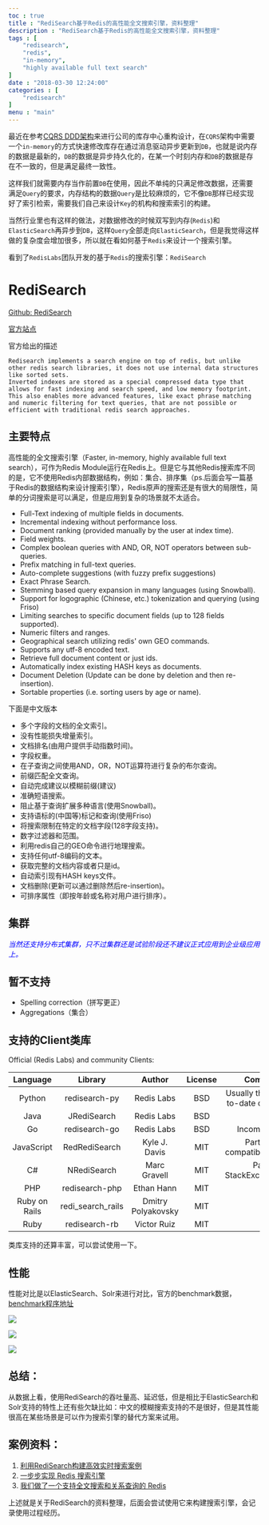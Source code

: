 ```yaml
---
toc : true
title : "RediSearch基于Redis的高性能全文搜索引擎，资料整理"
description : "RediSearch基于Redis的高性能全文搜索引擎，资料整理"
tags : [
	"redisearch",
	"redis",
	"in-memory",
	"highly available full text search"
]
date : "2018-03-30 12:24:00"
categories : [
    "redisearch"
]
menu : "main"
---
```


最近在参考[CQRS DDD架构](http://www.cnblogs.com/netfocus/p/4055346.html)来进行公司的库存中心重构设计，在`CQRS`架构中需要一个`in-memory`的方式快速修改库存在通过消息驱动异步更新到`DB`，也就是说内存的数据是最新的，`DB`的数据是异步持久化的，在某一个时刻内存和`DB`的数据是存在不一致的，但是满足最终一致性。

这样我们就需要内存当作前置`DB`在使用，因此不单纯的只满足修改数据，还需要满足`Query`的要求，内存结构的数据`Query`是比较麻烦的，它不像`DB`那样已经实现好了索引检索，需要我们自己来设计`Key`的机构和搜索索引的构建。

当然行业里也有这样的做法，对数据修改的时候双写到内存(`Redis`)和`ElasticSearch`再异步到`DB`，这样`Query`全部走向`ElasticSearch`，但是我觉得这样做的复杂度会增加很多，所以就在看如何基于`Redis`来设计一个搜索引擎。

看到了`RedisLabs`团队开发的基于`Redis`的搜索引擎：`RediSearch`

# RediSearch

[Github: RediSearch](https://github.com/RedisLabsModules/RediSearch)

[官方站点](http://redisearch.io)

官方给出的描述

```
Redisearch implements a search engine on top of redis, but unlike other redis search libraries, it does not use internal data structures like sorted sets.
Inverted indexes are stored as a special compressed data type that allows for fast indexing and search speed, and low memory footprint.
This also enables more advanced features, like exact phrase matching and numeric filtering for text queries, that are not possible or efficient with traditional redis search approaches.
```

##  主要特点

高性能的全文搜索引擎（Faster, in-memory, highly available full text search），可作为Redis Module运行在Redis上。但是它与其他Redis搜索库不同的是，它不使用Redis内部数据结构，例如：集合、排序集（ps.后面会写一篇基于Redis的数据结构来设计搜索引擎），Redis原声的搜索还是有很大的局限性，简单的分词搜索是可以满足，但是应用到复杂的场景就不太适合。

* Full-Text indexing of multiple fields in documents.
* Incremental indexing without performance loss.
* Document ranking (provided manually by the user at index time).
* Field weights.
* Complex boolean queries with AND, OR, NOT operators between sub-queries.
* Prefix matching in full-text queries.
* Auto-complete suggestions (with fuzzy prefix suggestions)
* Exact Phrase Search.
* Stemming based query expansion in many languages (using Snowball).
* Support for logographic (Chinese, etc.) tokenization and querying (using Friso)
* Limiting searches to specific document fields (up to 128 fields supported).
* Numeric filters and ranges.
* Geographical search utilizing redis' own GEO commands.
* Supports any utf-8 encoded text.
* Retrieve full document content or just ids.
* Automatically index existing HASH keys as documents.
* Document Deletion (Update can be done by deletion and then re-insertion).
* Sortable properties (i.e. sorting users by age or name).

下面是中文版本

* 多个字段的文档的全文索引。
* 没有性能损失增量索引。
* 文档排名(由用户提供手动指数时间)。
* 字段权重。
* 在子查询之间使用AND，OR，NOT运算符进行复杂的布尔查询。
* 前缀匹配全文查询。
* 自动完成建议以模糊前缀(建议)
* 准确短语搜索。
* 阻止基于查询扩展多种语言(使用Snowball)。
* 支持语标的(中国等)标记和查询(使用Friso)
* 将搜索限制在特定的文档字段(128字段支持)。
* 数字过滤器和范围。
* 利用redis自己的GEO命令进行地理搜索。
* 支持任何utf-8编码的文本。
* 获取完整的文档内容或者只是id。
* 自动索引现有HASH keys文件。
* 文档删除(更新可以通过删除然后re-insertion)。
* 可排序属性（即按年龄或名称对用户进行排序）。

## 集群

<span style="color:blue">*当然还支持分布式集群，只不过集群还是试验阶段还不建议正式应用到企业级应用上。*</span>

## 暂不支持

* Spelling correction（拼写更正）
* Aggregations（集合）

## 支持的Client类库

Official (Redis Labs) and community Clients:

|Language	|Library	|Author	|License	|Comments|
|:--:|:--:|:--:|:--:|:--:|
|Python	|redisearch-py	|Redis Labs	|BSD	|Usually the most up-to-date client library|
|Java	|JRediSearch	|Redis Labs	|BSD	| - |
|Go	|redisearch-go	|Redis Labs	|BSD	|Incomplete API|
|JavaScript	|RedRediSearch	|Kyle J. Davis	|MIT	|Partial API, compatible with Reds|
|C#	|NRediSearch	|Marc Gravell	|MIT	|Part of StackExchange.Redis|
|PHP	|redisearch-php	|Ethan Hann	|MIT	|-|
|Ruby on Rails	|redi_search_rails	|Dmitry Polyakovsky	|MIT	|-|
|Ruby	|redisearch-rb	|Victor Ruiz	|MIT	|-|

类库支持的还算丰富，可以尝试使用一下。

## 性能

性能对比是以ElasticSearch、Solr来进行对比，官方的benchmark数据，[benchmark程序地址](https://github.com/RedisLabs/RediSearchBenchmark)

![](/img/redisearch/1.jpg)

![](/img/redisearch/2.jpg)

![](/img/redisearch/3.jpg)

## 总结：

从数据上看，使用RediSearch的吞吐量高、延迟低，但是相比于ElasticSearch和Solr支持的特性上还有些欠缺比如：中文的模糊搜索支持的不是很好，但是其性能很高在某些场景是可以作为搜索引擎的替代方案来试用。

## 案例资料：

1. [利用RediSearch构建高效实时搜索案例](https://www.csdn.net/article/a/2011-11-11/307327?bsh_bid=36806832)
2. [一步步实现 Redis 搜索引擎](https://segmentfault.com/a/1190000009821423)
3. [我们做了一个支持全文搜索和关系查询的 Redis](https://www.v2ex.com/t/334928)


上述就是关于RediSearch的资料整理，后面会尝试使用它来构建搜索引擎，会记录使用过程经历。

